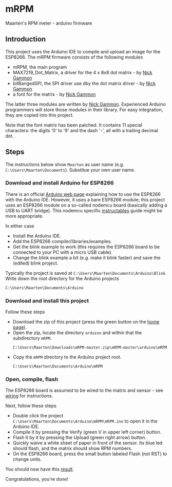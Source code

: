 # mRPM
Maarten's RPM meter - arduino firmware


## Introduction
This project uses the Arduino IDE to compile and upload an image for the ESP8266.
The mRPM firmware consists of the following modules
 - mRPM, the main program
 - MAX7219_Dot_Matrix, a driver for the 4 x 8x8 dot matrix - by [Nick Gammon](https://github.com/nickgammon/MAX7219_Dot_Matrix)
 - bitBangedSPI, the SPI driver use dby the dot matrix driver - by [Nick Gammon](https://github.com/nickgammon/bitBangedSPI)
 - a font for the matrix - by [Nick Gammon](https://github.com/nickgammon/MAX7219_Dot_Matrix)

The latter three modules are written by [Nick Gammon](https://github.com/nickgammon).
Experienced Arduino programmers will store those modules in their library.
For easy integration, they are copied into this project.

Note that the font matrix has been patched. It contains 11 special characters: the digits '0' to '9' and the dash '-', all with a trailing decimal dot.

 
## Steps
The instructions below show `Maarten` as user name (e.g. `C:\Users\Maarten\Documents`). 
Substitue your own user name.


### Download and install Arduino for ESP8266
There is an official [Arduino web page](http://www.arduinesp.com/getting-started) explaining how to use the ESP8266 with the Arduino IDE.
However, it uses a bare ESP8266 module; this project uses an ESP8266 module on a so-called nodemcu board (basically adding a USB to UART bridge).
This nodemcu specific [instructables](http://www.instructables.com/id/Quick-Start-to-Nodemcu-ESP8266-on-Arduino-IDE/) guide might be more appropriate.

In either case
 - Install the Arduino IDE.
 - Add the ESP8266 compiler/libraries/examples.
 - Get the blink example to work (this requires the ESP8266 board to be connected to your PC with a micro USB cable).
 - Change the blink example a bit (e.g. make it blink faster) and save the (edited) blink project.

Typically the project is saved at `C:\Users\Maarten\Documents\Arduino\Blink`.
Write down the root directory for the Arduino projects
```
C:\Users\Maarten\Documents\Arduino
```


### Download and install this project
Follow these steps
 - Download the zip of this project (press the green button on the [home page](https://github.com/maarten-pennings/mRPM)).
 - Open the zip, locate the directory `arduino` and within that the subdirectory `mRPM`.
   ```
   C:\Users\Maarten\Downloads\mRPM-master.zip\mRPM-master\arduino\mRPM
   ```
- Copy the `mRPM` directory to the Arduino project root.
   ```
   C:\Users\Maarten\Documents\Arduino\mRPM
   ```


### Open, compile, flash
The ESP8266 board is assumed to be wired to the matrix and sensor - see [wiring](../wiring) for instructions.

Next, follow these steps
 - Double click the project `C:\Users\Maarten\Documents\Arduino\mRPM\mRPM.ino` to open it in the Arduino IDE.
 - Compile it by pressing the Verify (green V in upper left corner) button.
 - Flash it by it by pressing the Upload (green right arrow) button.
 - Quickly waive a white sheet of paper in front of the sensor. Its blue led should flash, and the matrix should show RPM numbers.
 - On the ESP8266 board, press the small button labeled Flash (not RST) to change units.
 
 You should now have this [result](https://youtu.be/PuOR1rizvE4).
 
 Congratulations, you're done!
 

